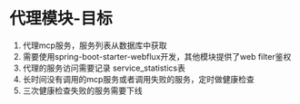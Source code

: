 # 代理模块-目标
1. 代理mcp服务，服务列表从数据库中获取
2. 需要使用spring-boot-starter-webflux开发，其他模块提供了web filter鉴权
3. 代理的服务访问需要记录 service_statistics表
4. 长时间没有调用的mcp服务或者调用失败的服务，定时做健康检查
5. 三次健康检查失败的服务需要下线
